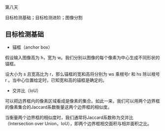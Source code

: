 第八天

目标检测基础；目标检测进阶；图像分割

## 目标检测基础

* 锚框（anchor box）

假设输入图像高为 h，宽为 w。我们分别以图像的每个像素为中心生成不同形状的锚框。

设大小为 s 且宽高比为 r，那么锚框的宽和高将分别为 ws 乘根号r 和 hs 除以根号r 。当中心位置给定时，已知宽和高的锚框是确定的。

* 交并比（IoU）

可以把边界框内的像素区域看成是像素的集合。如此一来，我们可以用两个边界框的像素集合的Jaccard系数衡量这两个边界框的相似度。

当衡量两个边界框的相似度时，我们通常将Jaccard系数称为交并比（Intersection over Union，IoU），即两个边界框相交面积与相并面积之比。
